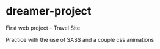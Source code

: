# dreamer-project
First web project - Travel Site

Practice with the use of SASS and a couple css animations
